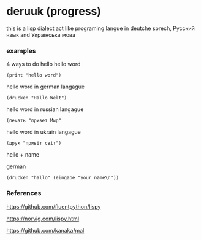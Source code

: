 # deruuk (progress)

this is a lisp dialect act like programing langue in deutche sprech, Русский язык and Українська мова


### examples
4 ways to do hello
hello word

	(print "hello word")

hello word in german langague

	(drucken "Hallo Welt")


hello word in russian langague

	(печать "привет Мир"

hello word in ukrain langague

	(друк "привіт світ")


hello + name 

german

	(drucken "hallo" (eingabe "your name\n"))


### References

https://github.com/fluentpython/lispy

https://norvig.com/lispy.html

https://github.com/kanaka/mal